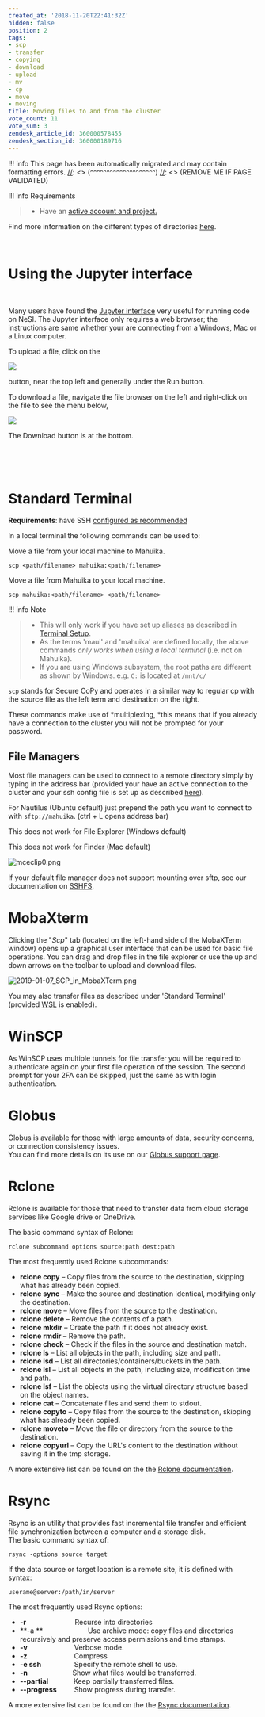 ```yaml
---
created_at: '2018-11-20T22:41:32Z'
hidden: false
position: 2
tags:
- scp
- transfer
- copying
- download
- upload
- mv
- cp
- move
- moving
title: Moving files to and from the cluster
vote_count: 11
vote_sum: 3
zendesk_article_id: 360000578455
zendesk_section_id: 360000189716
---
```




[//]: <> (REMOVE ME IF PAGE VALIDATED)
[//]: <> (vvvvvvvvvvvvvvvvvvvv)
!!! info
    This page has been automatically migrated and may contain formatting errors.
[//]: <> (^^^^^^^^^^^^^^^^^^^^)
[//]: <> (REMOVE ME IF PAGE VALIDATED)

!!! info Requirements
>
> -   Have an [active account and
>     project.](https://support.nesi.org.nz/hc/en-gb/sections/360000196195-Accounts-Projects)

Find more information on the different types of directories
[here](https://support.nesi.org.nz/hc/en-gb/articles/360000177256).

 

# Using the Jupyter interface

 

Many users have found the [Jupyter
interface](https://support.nesi.org.nz/hc/en-gb/articles/360001555615-Jupyter-on-NeSI)
very useful for running code on NeSI. The Jupyter interface only
requires a web browser; the instructions are same whether your are
connecting from a Windows, Mac or a Linux computer.

To upload a file, click on the 

![](https://support.nesi.org.nz/hc/article_attachments/7328082899471)

button, near the top left and generally under the Run button.

To download a file, navigate the file browser on the left and
right-click on the file to see the menu below,

![](https://support.nesi.org.nz/hc/article_attachments/7328134296079)

The Download button is at the bottom.

 

 

# Standard Terminal

**Requirements**: have SSH [configured as
recommended](https://support.nesi.org.nz/hc/en-gb/sections/360000189696)

In a local terminal the following commands can be used to:

Move a file from your local machine to Mahuika.

``` sl
scp <path/filename> mahuika:<path/filename>
```

Move a file from Mahuika to your local machine.

``` sl
scp mahuika:<path/filename> <path/filename>
```
!!! info Note
>
> -   This will only work if you have set up aliases as described in
>     [Terminal
>     Setup](https://support.nesi.org.nz/hc/en-gb/articles/360000625535-Terminal-Setup-MacOS-Linux-).
> -   As the terms 'maui' and 'mahuika' are defined locally, the above
>     commands *only works when using a local terminal* (i.e. not on
>     Mahuika).
> -   If you are using Windows subsystem, the root paths are different
>     as shown by Windows. e.g. `C:` is located at `/mnt/c/`

`scp` stands for Secure CoPy and operates in a similar way to regular cp
with the source file as the left term and destination on the right.

These commands make use of *multiplexing, *this means that if you
already have a connection to the cluster you will not be prompted for
your password.

## File Managers 

Most file managers can be used to connect to a remote directory simply
by typing in the address bar (provided your have an active connection to
the cluster and your ssh config file is set up as described
[here](https://support.nesi.org.nz/hc/en-gb/articles/360000625535)).

For Nautilus (Ubuntu default) just prepend the path you want to connect
to with `sftp://mahuika`. (ctrl + L opens address bar)

This does not work for File Explorer (Windows default)

This does not work for Finder (Mac default)

![mceclip0.png](https://support.nesi.org.nz/hc/article_attachments/360003129656)

If your default file manager does not support mounting over sftp, see
our documentation
on [SSHFS](https://support.nesi.org.nz/hc/en-gb/articles/360000621135).

# MobaXterm

Clicking the "*Scp*" tab (located on the left-hand side of the MobaXTerm
window) opens up a graphical user interface that can be used for basic
file operations. You can drag and drop files in the file explorer or use
the up and down arrows on the toolbar to upload and download files.

![2019-01-07\_SCP\_in\_MobaXTerm.png](https://support.nesi.org.nz/hc/article_attachments/360001503115)

You may also transfer files as described under 'Standard Terminal'
(provided
[WSL](https://support.nesi.org.nz/hc/en-gb/articles/360001075575) is
enabled).

# WinSCP

As WinSCP uses multiple tunnels for file transfer you will be required
to authenticate again on your first file operation of the session. The
second prompt for your 2FA can be skipped, just the same as with login
authentication.

# Globus

Globus is available for those with large amounts of data, security
concerns, or connection consistency issues.  
You can find more details on its use on our [Globus support
page](https://support.nesi.org.nz/hc/en-gb/articles/4405623380751-Data-Transfer-using-Globus-V5).

# Rclone

Rclone is available for those that need to transfer data from cloud
storage services like Google drive or OneDrive.

The basic command syntax of Rclone:

``` sl
rclone subcommand options source:path dest:path
```

The most frequently used Rclone subcommands:

-   **rclone copy** – Copy files from the source to the destination,
    skipping what has already been copied.
-   **rclone sync** – Make the source and destination identical,
    modifying only the destination.
-   **rclone mov**e – Move files from the source to the destination.
-   **rclone delete** – Remove the contents of a path.
-   **rclone mkdir** – Create the path if it does not already exist.
-   **rclone rmdir** – Remove the path.
-   **rclone check** – Check if the files in the source and destination
    match.
-   **rclone ls** – List all objects in the path, including size and
    path.
-   **rclone lsd** – List all directories/containers/buckets in the
    path.
-   **rclone lsl** – List all objects in the path, including size,
    modification time and path.
-   **rclone lsf** – List the objects using the virtual directory
    structure based on the object names.
-   **rclone cat** – Concatenate files and send them to stdout.
-   **rclone copyto** – Copy files from the source to the destination,
    skipping what has already been copied.
-   **rclone moveto** – Move the file or directory from the source to
    the destination.
-   **rclone copyurl** – Copy the URL's content to the destination
    without saving it in the tmp storage.

A more extensive list can be found on the the [Rclone
documentation](https://rclone.org/docs).

# Rsync

Rsync is an utility that provides fast incremental file transfer and
efficient file synchronization between a computer and a storage disk.  
The basic command syntax of:  

``` sl
rsync -options source target
```

If the data source or target location is a remote site, it is defined
with syntax:  

``` sl
userame@server:/path/in/server
```

The most frequently used Rsync options:

-   **-r**                         Recurse into directories
-   **-a **                       Use archive mode: copy files and
    directories recursively and preserve access permissions and time
    stamps.
-   **-v**                        Verbose mode.
-   **-z**                        Compress
-   **-e ssh**                 Specify the remote shell to use.
-   **-n**                       Show what files would be transferred.
-   **--partial**             Keep partially transferred files.
-   **--progress**         Show progress during transfer.

A more extensive list can be found on the the [Rsync
documentation](https://download.samba.org/pub/rsync/rsync.1).

 
